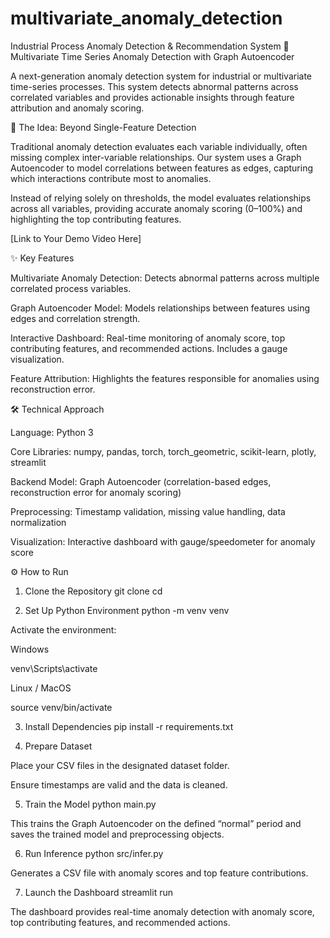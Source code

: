 # multivariate_anomaly_detection
Industrial Process Anomaly Detection &amp; Recommendation System 
🚨 Multivariate Time Series Anomaly Detection with Graph Autoencoder

A next-generation anomaly detection system for industrial or multivariate time-series processes. This system detects abnormal patterns across correlated variables and provides actionable insights through feature attribution and anomaly scoring.

🚀 The Idea: Beyond Single-Feature Detection

Traditional anomaly detection evaluates each variable individually, often missing complex inter-variable relationships. Our system uses a Graph Autoencoder to model correlations between features as edges, capturing which interactions contribute most to anomalies.

Instead of relying solely on thresholds, the model evaluates relationships across all variables, providing accurate anomaly scoring (0–100%) and highlighting the top contributing features.

[Link to Your Demo Video Here]

✨ Key Features

Multivariate Anomaly Detection: Detects abnormal patterns across multiple correlated process variables.

Graph Autoencoder Model: Models relationships between features using edges and correlation strength.

Interactive Dashboard: Real-time monitoring of anomaly score, top contributing features, and recommended actions. Includes a gauge visualization.

Feature Attribution: Highlights the features responsible for anomalies using reconstruction error.

🛠️ Technical Approach

Language: Python 3

Core Libraries: numpy, pandas, torch, torch_geometric, scikit-learn, plotly, streamlit

Backend Model: Graph Autoencoder (correlation-based edges, reconstruction error for anomaly scoring)

Preprocessing: Timestamp validation, missing value handling, data normalization

Visualization: Interactive dashboard with gauge/speedometer for anomaly score

⚙️ How to Run
1. Clone the Repository
git clone <repository-link>
cd <repository-directory>

2. Set Up Python Environment
python -m venv venv


Activate the environment:

Windows

venv\Scripts\activate


Linux / MacOS

source venv/bin/activate

3. Install Dependencies
pip install -r requirements.txt

4. Prepare Dataset

Place your CSV files in the designated dataset folder.

Ensure timestamps are valid and the data is cleaned.

5. Train the Model
python main.py


This trains the Graph Autoencoder on the defined “normal” period and saves the trained model and preprocessing objects.

6. Run Inference
python src/infer.py


Generates a CSV file with anomaly scores and top feature contributions.

7. Launch the Dashboard
streamlit run <dashboard-file>


The dashboard provides real-time anomaly detection with anomaly score, top contributing features, and recommended actions.